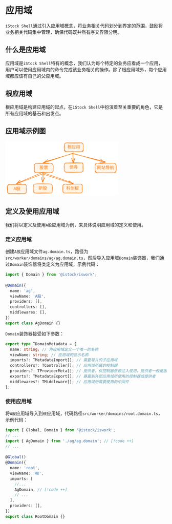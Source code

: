 # 应用域

`iStock Shell`通过引入应用域概念，将业务相关代码划分到界定的范围，鼓励将业务相关代码集中管理，确保代码既井然有序又界限分明。

## 什么是应用域

应用域是`iStock Shell`特有的概念，我们认为每个特定的业务应看成一个应用，用户可以使用应用域内的命令完成该业务相关的操作。除了根应用域外，每个应用域都应该有自己的父应用域。

## 根应用域

根应用域是构建应用域的起点，在`iStock Shell`中扮演着至关重要的角色，它是所有应用域的基石和出发点。

## 应用域示例图

<p><img src="./应用域.svg" alt="应用域示例图" style="max-width: 70%;min-width: 320px;margin-left: auto;margin-right: auto"></p>

## 定义及使用应用域

我们将以定义及使用`A股`应用域为例，来具体说明应用域的定义和使用。

### 定义应用域

创建`A股`应用域文件`ag.domain.ts`，路径为`src/worker/domains/ag/ag.domain.ts`，然后导入应用域`Domain`装饰器，我们通过`Domain`装饰器将类定义为应用域，示例代码：

```typescript
import { Domain } from '@istock/iswork';

@Domain({
  name: 'ag',
  viewName: 'A股',
  providers: [],
  controllers: [],
  middlewares: [],
})
export class AgDomain {}
```

`Domain`装饰器接受如下参数：

```typescript
export type TDomainMetadata = {
  name: string; // 为应用域定义一个唯一的名称
  viewName: string; // 应用域的显示名称
  imports?: TMetadataImport[]; // 需要导入的子应用域
  controllers?: TController[]; // 应用域所属的控制器
  providers?: TProviderMeta[]; // 提供者，供控制器依赖注入使用，提供者一般是服务类
  exports?: TMetadataExport[]; // 暴露到外部应用域所使用的控制器或提供者
  middlewares?: TMiddleware[]; // 应用域所需要使用的中间件
};
```

### 使用应用域

将`A股`应用域导入到`根`应用域，代码路径`src/worker/domains/root.domain.ts`，示例代码：

```typescript
import { Global, Domain } from '@istock/iswork';
// ...
import { AgDomain } from './ag/ag.domain'; // [!code ++]
// ...

@Global()
@Domain({
  name: 'root',
  viewName: '根',
  imports: [
    //...
    AgDomain, // [!code ++]
    // ...
  ],
  providers: [],
})
export class RootDomain {}
```
